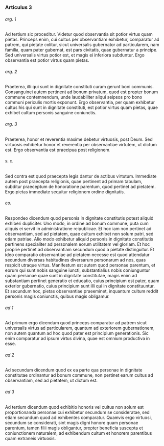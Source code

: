 ### Articulus 3

###### arg. 1
Ad tertium sic proceditur. Videtur quod observantia sit potior virtus quam pietas. Princeps enim, cui cultus per observantiam exhibetur, comparatur ad patrem, qui pietate colitur, sicut universalis gubernator ad particularem, nam familia, quam pater gubernat, est pars civitatis, quae gubernatur a principe. Sed universalis virtus potior est, et magis ei inferiora subduntur. Ergo observantia est potior virtus quam pietas.

###### arg. 2
Praeterea, illi qui sunt in dignitate constituti curam gerunt boni communis. Consanguinei autem pertinent ad bonum privatum, quod est propter bonum commune contemnendum, unde laudabiliter aliqui seipsos pro bono communi periculis mortis exponunt. Ergo observantia, per quam exhibetur cultus his qui sunt in dignitate constituti, est potior virtus quam pietas, quae exhibet cultum personis sanguine coniunctis.

###### arg. 3
Praeterea, honor et reverentia maxime debetur virtuosis, post Deum. Sed virtuosis exhibetur honor et reverentia per observantiae virtutem, ut dictum est. Ergo observantia est praecipua post religionem.

###### s. c.
Sed contra est quod praecepta legis dantur de actibus virtutum. Immediate autem post praecepta religionis, quae pertinent ad primam tabulam, subditur praeceptum de honoratione parentum, quod pertinet ad pietatem. Ergo pietas immediate sequitur religionem ordine dignitatis.

###### co.
Respondeo dicendum quod personis in dignitate constitutis potest aliquid exhiberi dupliciter. Uno modo, in ordine ad bonum commune, puta cum aliquis ei servit in administratione reipublicae. Et hoc iam non pertinet ad observantiam, sed ad pietatem, quae cultum exhibet non solum patri, sed etiam patriae. Alio modo exhibetur aliquid personis in dignitate constitutis pertinens specialiter ad personalem eorum utilitatem vel gloriam. Et hoc proprie pertinet ad observantiam secundum quod a pietate distinguitur. Et ideo comparatio observantiae ad pietatem necesse est quod attendatur secundum diversas habitudines diversarum personarum ad nos, quas respicit utraque virtus. Manifestum est autem quod personae parentum, et eorum qui sunt nobis sanguine iuncti, substantialius nobis coniunguntur quam personae quae sunt in dignitate constitutae, magis enim ad substantiam pertinet generatio et educatio, cuius principium est pater, quam exterior gubernatio, cuius principium sunt illi qui in dignitate constituuntur. Et secundum hoc, pietas observantiae praeeminet, inquantum cultum reddit personis magis coniunctis, quibus magis obligamur.

###### ad 1
Ad primum ergo dicendum quod princeps comparatur ad patrem sicut universalis virtus ad particularem, quantum ad exteriorem gubernationem, non autem quantum ad hoc quod pater est principium generationis. Sic enim comparatur ad ipsum virtus divina, quae est omnium productiva in esse.

###### ad 2
Ad secundum dicendum quod ex ea parte qua personae in dignitate constitutae ordinantur ad bonum commune, non pertinet earum cultus ad observantiam, sed ad pietatem, ut dictum est.

###### ad 3
Ad tertium dicendum quod exhibitio honoris vel cultus non solum est proportionanda personae cui exhibetur secundum se consideratae, sed etiam secundum quod ad exhibentes comparatur. Quamvis ergo virtuosi, secundum se considerati, sint magis digni honore quam personae parentum, tamen filii magis obligantur, propter beneficia suscepta et coniunctionem naturalem, ad exhibendum cultum et honorem parentibus quam extraneis virtuosis.

